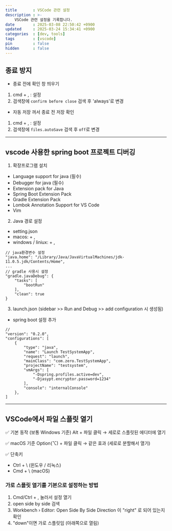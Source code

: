 ```yaml
---
title       : VSCode 관련 설정
description : >-
    VSCode 관련 설정을 기록합니다.
date        : 2025-03-08 22:50:42 +0900
updated     : 2025-03-24 15:34:41 +0900
categories  : [dev, tools]
tags        : [vscode]
pin         : false
hidden      : false
---
```


## 종료 방지
- 종료 전에 확인 창 띄우기
1. cmd + , : 설정
2. 검색창에 `confirm before close` 검색 후 'always'로 변경

- 자동 저장 꺼서 종료 전 저장 확인
1. cmd + , : 설정
2. 검색창에 `files.autoSave` 검색 후 `off`로 변경

---

## vscode 사용한 spring boot 프로젝트 디버깅
1. 확장프로그램 설치
- Language support for java (필수)
- Debugger for java (필수)
- Extension pack for Java
- Spring Boot Extension Pack
- Gradle Extension Pack 
- Lombok Annotation Support for VS Code
- Vim

2. Java 경로 설정
- setting.json
- macos: <command> + ,
- windows / liniux: <ctrl> + ,
```plaintext
// java환경변수 설정 
"java.home": "/Library/Java/JavaVirtualMachines/jdk-11.0.5.jdk/Contents/Home",
...
// gradle 사용시 설정
"gradle.javaDebug": {
    "tasks": [
        "bootRun"
    ],
    "clean": true
}
```

3. launch.json (sidebar >> Run and Debug >> add configuration 시 생성됨)
- spring boot 설정 추가
```plaintext
//
"version": "0.2.0",
"configurations": [
    {
        "type": "java",
        "name": "Launch TestSystemApp",
        "request": "launch",
        "mainClass": "com.zero.TestSystemApp",
        "projectName": "testsystem",
        "vmArgs": [
            "-Dspring.profiles.active=dev",
            "-Djasypt.encryptor.password=1234"
        ],
        "console": "internalConsole"
    }, 
]
```

---

## VSCode에서 파일 스플릿 열기

✅ 기본 동작 (보통 Windows 기준)
Alt + 파일 클릭 → 세로로 스플릿된 에디터에 열기

✅ macOS 기준
Option(⌥) + 파일 클릭 → 같은 효과 (세로로 분할해서 열기)

✅ 단축키
- Ctrl + \ (윈도우 / 리눅스)
- Cmd + \ (macOS)

### 가로 스플릿 열기를 기본으로 설정하는 방법
1. Cmd/Ctrl + , 눌러서 설정 열기
2. open side by side 검색
3. Workbench › Editor: Open Side By Side Direction 이 "right" 로 되어 있는지 확인
4.  "down"이면 가로 스플릿임 (아래쪽으로 열림)